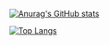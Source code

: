 [![Anurag's GitHub stats](https://github-readme-stats.vercel.app/api?username=takumines)](https://github.com/anuraghazra/github-readme-stats)  
  
[![Top Langs](https://github-readme-stats.vercel.app/api/top-langs/?username=takumines&hide=Blade,htnl?&layout=compact&langs_count=6)](https://github.com/anuraghazra/github-readme-stats)
